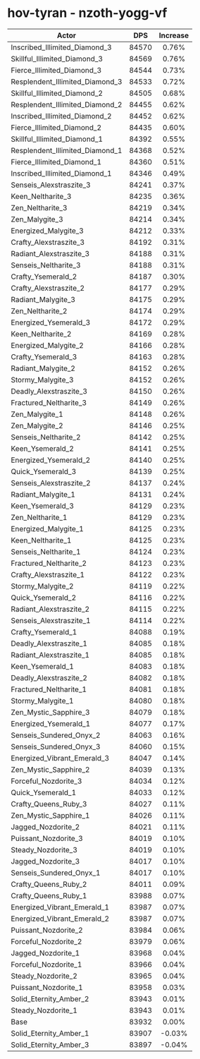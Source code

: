 # hov-tyran - nzoth-yogg-vf
| Actor | DPS | Increase |
|---|:---:|:---:|
|Inscribed_Illimited_Diamond_3|84570|0.76%|
|Skillful_Illimited_Diamond_3|84569|0.76%|
|Fierce_Illimited_Diamond_3|84544|0.73%|
|Resplendent_Illimited_Diamond_3|84533|0.72%|
|Skillful_Illimited_Diamond_2|84505|0.68%|
|Resplendent_Illimited_Diamond_2|84455|0.62%|
|Inscribed_Illimited_Diamond_2|84452|0.62%|
|Fierce_Illimited_Diamond_2|84435|0.60%|
|Skillful_Illimited_Diamond_1|84392|0.55%|
|Resplendent_Illimited_Diamond_1|84368|0.52%|
|Fierce_Illimited_Diamond_1|84360|0.51%|
|Inscribed_Illimited_Diamond_1|84346|0.49%|
|Senseis_Alexstraszite_3|84241|0.37%|
|Keen_Neltharite_3|84235|0.36%|
|Zen_Neltharite_3|84219|0.34%|
|Zen_Malygite_3|84214|0.34%|
|Energized_Malygite_3|84212|0.33%|
|Crafty_Alexstraszite_3|84192|0.31%|
|Radiant_Alexstraszite_3|84188|0.31%|
|Senseis_Neltharite_3|84188|0.31%|
|Crafty_Ysemerald_2|84187|0.30%|
|Crafty_Alexstraszite_2|84177|0.29%|
|Radiant_Malygite_3|84175|0.29%|
|Zen_Neltharite_2|84174|0.29%|
|Energized_Ysemerald_3|84172|0.29%|
|Keen_Neltharite_2|84169|0.28%|
|Energized_Malygite_2|84166|0.28%|
|Crafty_Ysemerald_3|84163|0.28%|
|Radiant_Malygite_2|84152|0.26%|
|Stormy_Malygite_3|84152|0.26%|
|Deadly_Alexstraszite_3|84150|0.26%|
|Fractured_Neltharite_3|84149|0.26%|
|Zen_Malygite_1|84148|0.26%|
|Zen_Malygite_2|84146|0.25%|
|Senseis_Neltharite_2|84142|0.25%|
|Keen_Ysemerald_2|84141|0.25%|
|Energized_Ysemerald_2|84140|0.25%|
|Quick_Ysemerald_3|84139|0.25%|
|Senseis_Alexstraszite_2|84137|0.24%|
|Radiant_Malygite_1|84131|0.24%|
|Keen_Ysemerald_3|84129|0.23%|
|Zen_Neltharite_1|84129|0.23%|
|Energized_Malygite_1|84125|0.23%|
|Keen_Neltharite_1|84125|0.23%|
|Senseis_Neltharite_1|84124|0.23%|
|Fractured_Neltharite_2|84123|0.23%|
|Crafty_Alexstraszite_1|84122|0.23%|
|Stormy_Malygite_2|84119|0.22%|
|Quick_Ysemerald_2|84116|0.22%|
|Radiant_Alexstraszite_2|84115|0.22%|
|Senseis_Alexstraszite_1|84114|0.22%|
|Crafty_Ysemerald_1|84088|0.19%|
|Deadly_Alexstraszite_1|84085|0.18%|
|Radiant_Alexstraszite_1|84085|0.18%|
|Keen_Ysemerald_1|84083|0.18%|
|Deadly_Alexstraszite_2|84082|0.18%|
|Fractured_Neltharite_1|84081|0.18%|
|Stormy_Malygite_1|84080|0.18%|
|Zen_Mystic_Sapphire_3|84079|0.18%|
|Energized_Ysemerald_1|84077|0.17%|
|Senseis_Sundered_Onyx_2|84063|0.16%|
|Senseis_Sundered_Onyx_3|84060|0.15%|
|Energized_Vibrant_Emerald_3|84047|0.14%|
|Zen_Mystic_Sapphire_2|84039|0.13%|
|Forceful_Nozdorite_3|84034|0.12%|
|Quick_Ysemerald_1|84033|0.12%|
|Crafty_Queens_Ruby_3|84027|0.11%|
|Zen_Mystic_Sapphire_1|84026|0.11%|
|Jagged_Nozdorite_2|84021|0.11%|
|Puissant_Nozdorite_3|84019|0.10%|
|Steady_Nozdorite_3|84019|0.10%|
|Jagged_Nozdorite_3|84017|0.10%|
|Senseis_Sundered_Onyx_1|84017|0.10%|
|Crafty_Queens_Ruby_2|84011|0.09%|
|Crafty_Queens_Ruby_1|83988|0.07%|
|Energized_Vibrant_Emerald_1|83987|0.07%|
|Energized_Vibrant_Emerald_2|83987|0.07%|
|Puissant_Nozdorite_2|83984|0.06%|
|Forceful_Nozdorite_2|83979|0.06%|
|Jagged_Nozdorite_1|83968|0.04%|
|Forceful_Nozdorite_1|83966|0.04%|
|Steady_Nozdorite_2|83965|0.04%|
|Puissant_Nozdorite_1|83958|0.03%|
|Solid_Eternity_Amber_2|83943|0.01%|
|Steady_Nozdorite_1|83943|0.01%|
|Base|83932|0.00%|
|Solid_Eternity_Amber_1|83907|-0.03%|
|Solid_Eternity_Amber_3|83897|-0.04%|

